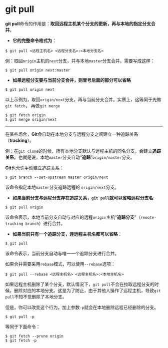 # git pull
**git pull**命令的作用是：**取回远程主机某个分支的更新，再与本地的指定分支合并**。

* **它的完整命令格式为**：

```
$ git pull <远程主机名> <远程分支名>:<本地分支名>
```

例：取回`origin`主机的`next`分支，并与本地`master`分支合并，需要写成这样：

```
$ git pull origin next:master
```

* **如果远程分支要与当前分支合并，则冒号后面的部分可以省略**

```
$ git pull origin next
```


以上示例为，取回`origin/next`分支，再与当前分支合并。实质上，这等同于先做`git fetch`， 再做`git merge`
```
$ git fetch origin
$ git merge origin/next
```

***

在某些场合，**Git**会自动在本地分支与远程分支之间建立一种追踪关系（**tracking**）。

例：在`git clone`的时候，所有本地分支默认与远程主机的同名分支，会建立**追踪关系**。也就是说，本地`master`分支自动“**追踪**”`origin/master`分支。

**Git**也允许手动建立追踪关系：
```
$ git branch --set-upstream master origin/next
```
该命令指定本地`master`分支追踪远程的
`origin/next`分支。

* **如果当前分支与远程分支存在追踪关系，`git pull`就可以省略远程分支名**:
```
$ git pull origin
```
该命令表示，本地当前分支自动与对应的远程`origin`主机“**追踪分支**”（`remote-tracking branch`）进行合并。

* **如果当前只有一个追踪分支，连远程主机名都可以省略**：
```
$ git pull
```
该命令表示，当前分支自动与唯一一个追踪分支进行合并。

如果合并需要采用`rebase`模式，可以使用`--rebase`选项：

```
$ git pull --rebase <远程主机名> <远程主机名>:<本地主机名>
```

如果远程主机删除了某个分支，默认情况下，`git pull`不会在拉取远程分支的时候，删除对应的本地分支。这是为了防止，由于其他人操作了远程主机，导致`git pull`不知不觉删除了本地分支。

但是，你可以改变这个行为，加上参数`-p`就会在本地删除远程已经删除的分支。

```
$ git pull -p
```
等同于下面命令：

```
$ git fetch --prune origin
$ git fetch -p
```





